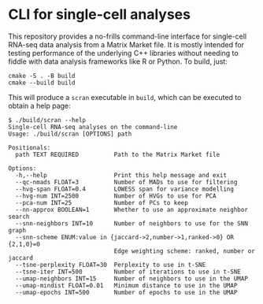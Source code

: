 # CLI for single-cell analyses

This repository provides a no-frills command-line interface for single-cell RNA-seq data analysis from a Matrix Market file.
It is mostly intended for testing performance of the underlying C++ libraries without needing to fiddle with data analysis frameworks like R or Python.
To build, just:

```
cmake -S . -B build
cmake --build build
```

This will produce a `scran` executable in `build`, which can be executed to obtain a help page:

```
$ ./build/scran --help
Single-cell RNA-seq analyses on the command-line
Usage: ./build/scran [OPTIONS] path

Positionals:
  path TEXT REQUIRED          Path to the Matrix Market file

Options:
  -h,--help                   Print this help message and exit
  --qc-nmads FLOAT=3          Number of MADs to use for filtering
  --hvg-span FLOAT=0.4        LOWESS span for variance modelling
  --hvg-num INT=2500          Number of HVGs to use for PCA
  --pca-num INT=25            Number of PCs to keep
  --nn-approx BOOLEAN=1       Whether to use an approximate neighbor search
  --snn-neighbors INT=10      Number of neighbors to use for the SNN graph
  --snn-scheme ENUM:value in {jaccard->2,number->1,ranked->0} OR {2,1,0}=0
                              Edge weighting scheme: ranked, number or jaccard
  --tsne-perplexity FLOAT=30  Perplexity to use in t-SNE
  --tsne-iter INT=500         Number of iterations to use in t-SNE
  --umap-neighbors INT=15     Number of neighbors to use in the UMAP
  --umap-mindist FLOAT=0.01   Minimum distance to use in the UMAP
  --umap-epochs INT=500       Number of epochs to use in the UMAP
```
